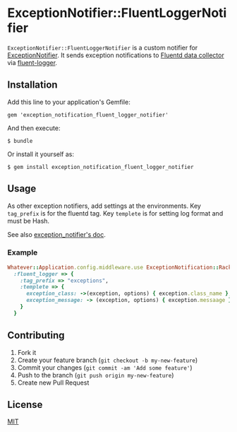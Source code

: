 # ExceptionNotifier::FluentLoggerNotifier

`ExceptionNotifier::FluentLoggerNotifier` is a custom notifier for [ExceptionNotifier](http://smartinez87.github.io/exception_notification/).
It sends exception notifications to [Fluentd data collector](http://fluentd.org/) via [fluent-logger](https://github.com/fluent/fluent-logger-ruby).

## Installation

Add this line to your application's Gemfile:

    gem 'exception_notification_fluent_logger_notifier'

And then execute:

    $ bundle

Or install it yourself as:

    $ gem install exception_notification_fluent_logger_notifier

## Usage

As other exception notifiers, add settings at the environments.
Key `tag_prefix` is for the fluentd tag.
Key `templete` is for setting log format and must be Hash.

See also [exception_notifier's doc](http://smartinez87.github.io/exception_notification/#notifiers).

### Example

```ruby
Whatever::Application.config.middleware.use ExceptionNotification::Rack,
  :fluent_logger => {
    :tag_prefix => "exceptions",
    :templete => {
      exception_class: ->(exception, options) { exception.class_name },
      exception_message: -> (exception, options) { exception.messaage },
    }
  }
```

## Contributing

1. Fork it
2. Create your feature branch (`git checkout -b my-new-feature`)
3. Commit your changes (`git commit -am 'Add some feature'`)
4. Push to the branch (`git push origin my-new-feature`)
5. Create new Pull Request

## License

[MIT](http://makimoto.mit-license.org/)
